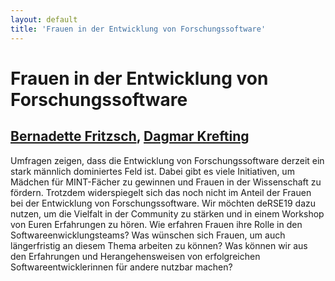```yaml
---
layout: default
title: 'Frauen in der Entwicklung von Forschungssoftware'
---
```


# Frauen in der Entwicklung von Forschungssoftware

## [Bernadette Fritzsch](../../speaker/RMENMP/), [Dagmar Krefting](../../speaker/RFVPKF/)

Umfragen zeigen, dass die Entwicklung von Forschungssoftware derzeit ein stark männlich dominiertes Feld ist. Dabei gibt es viele Initiativen, um Mädchen für MINT-Fächer zu gewinnen und Frauen in der Wissenschaft zu fördern. Trotzdem widerspiegelt sich das noch nicht im Anteil der Frauen bei der Entwicklung von Forschungssoftware. Wir möchten deRSE19 dazu nutzen, um die Vielfalt in der Community zu stärken und in einem Workshop von Euren Erfahrungen zu hören. Wie erfahren Frauen ihre Rolle in den Softwareenwicklungsteams? Was wünschen sich Frauen, um auch längerfristig an diesem Thema arbeiten zu können? Was können wir aus den Erfahrungen und Herangehensweisen von erfolgreichen Softwareentwicklerinnen für andere nutzbar machen?